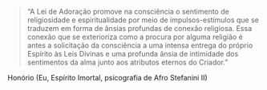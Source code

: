 > “A Lei de Adoração promove na consciência o sentimento de religiosidade e espiritualidade por meio de impulsos-estímulos que se traduzem em forma de ânsias profundas de conexão religiosa. Essa conexão que se exterioriza como a procura por alguma religião é antes a solicitação da consciência a uma intensa entrega do próprio Espírito às Leis Divinas e uma profunda ânsia de intimidade dos sentimentos da alma junto aos atributos eternos do Criador.”

Honório (Eu, Espírito Imortal, psicografia de Afro Stefanini II)
